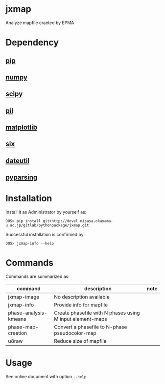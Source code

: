 # jxmap

Analyze mapfile craeted by EPMA

# Dependency

## [pip](https://pip.pypa.io/en/latest/installing.html "download and DOS> python get-pip.py")

## [numpy](http://sourceforge.net/projects/numpy/files/NumPy/ "download and launch installer")

## [scipy](http://sourceforge.net/projects/scipy/ "download and launch installer")

## [pil](http://www.pythonware.com/products/pil/ "download and launch installer")

## [matplotlib](http://matplotlib.org/ "download and launch installer")

## [six](http://www.misasa.okayama-u.ac.jp "DOS> pip install six")

## [dateutil](http://www.misasa.okayama-u.ac.jp "DOS> pip install python-dateutil")

## [pyparsing](http://www.misasa.okayama-u.ac.jp "DOS> pip install pyparsing")


# Installation

Install it as Administrator by yourself as:

    DOS> pip install git+http://devel.misasa.okayama-u.ac.jp/gitlab/pythonpackage/jxmap.git

Successful installation is confirmed by:

    DOS> jxmap-info --help

# Commands

Commands are summarized as:

| command               | description                                               | note |
| --------------------- | --------------------------------------------------------- | ---- |
| jxmap-image           | No description available                                  |      |
| jxmap-info            | Provide info for mapfile                                  |      |
| phase-analysis-kmeans | Create phasefile with N phases using M input element-maps |      |
| phase-map-creation    | Convert a phasefile to N-phase pseudocolor-map            |      |
| u8raw                 | Reduce size of mapfile                                    |      |


# Usage

See online document with option `--help`.
